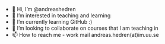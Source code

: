 - 👋 Hi, I’m @andreashedren
- 👀 I’m interested in teaching and learning
- 🌱 I’m currently learning GitHub :)
- 💞️ I’m looking to collaborate on courses that I am teaching in
- 📫 How to reach me - work mail andreas.hedren(at)im.uu.se

<!---
andreashedren/andreashedren is a ✨ special ✨ repository because its `README.md` (this file) appears on your GitHub profile.
You can click the Preview link to take a look at your changes.
--->
